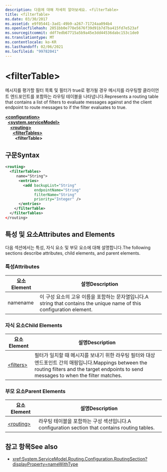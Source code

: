 ```yaml
---
description: 다음에 대해 자세히 알아보세요. <filterTable>
title: <filterTable>
ms.date: 03/30/2017
ms.assetid: e9f05441-3ad1-49b9-a267-71724aa094b4
ms.openlocfilehash: 2051bb0e778e5676f39d91b7d7ba415fd7e523af
ms.sourcegitcommit: ddf7edb67715a5b9a45e3dd44536dabc153c1de0
ms.translationtype: MT
ms.contentlocale: ko-KR
ms.lasthandoff: 02/06/2021
ms.locfileid: "99782041"
---
```

# \<filterTable>

<span data-ttu-id="36888-102">메시지를 평가할 필터 목록 및 필터가 true로 평가될 경우 메시지를 라우팅할 클라이언트 엔드포인트를 포함하는 라우팅 테이블을 나타냅니다.</span><span class="sxs-lookup"><span data-stu-id="36888-102">Represents a routing table that contains a list of filters to evaluate messages against and the client endpoint to route messages to if the filter evaluates to true.</span></span>  
  
[**\<configuration>**](../configuration-element.md)\
&nbsp;&nbsp;[**\<system.serviceModel>**](system-servicemodel.md)\
&nbsp;&nbsp;&nbsp;&nbsp;[**\<routing>**](routing.md)\
&nbsp;&nbsp;&nbsp;&nbsp;&nbsp;&nbsp;[**\<filterTables>**](filtertables.md)\
&nbsp;&nbsp;&nbsp;&nbsp;&nbsp;&nbsp;&nbsp;&nbsp;**\<filterTable>**  
  
## <a name="syntax"></a><span data-ttu-id="36888-103">구문</span><span class="sxs-lookup"><span data-stu-id="36888-103">Syntax</span></span>  
  
```xml  
<routing>
  <filterTables>
     name="String">
      <entries>
        <add backupList="String"
             endpointName="String"
             filterName="String"
             priority="Integer" />
      </entries>
    </filterTable>
  </filterTables>
</routing>
```  
  
## <a name="attributes-and-elements"></a><span data-ttu-id="36888-104">특성 및 요소</span><span class="sxs-lookup"><span data-stu-id="36888-104">Attributes and Elements</span></span>  

 <span data-ttu-id="36888-105">다음 섹션에서는 특성, 자식 요소 및 부모 요소에 대해 설명합니다.</span><span class="sxs-lookup"><span data-stu-id="36888-105">The following sections describe attributes, child elements, and parent elements.</span></span>  
  
### <a name="attributes"></a><span data-ttu-id="36888-106">특성</span><span class="sxs-lookup"><span data-stu-id="36888-106">Attributes</span></span>  
  
|<span data-ttu-id="36888-107">요소</span><span class="sxs-lookup"><span data-stu-id="36888-107">Element</span></span>|<span data-ttu-id="36888-108">설명</span><span class="sxs-lookup"><span data-stu-id="36888-108">Description</span></span>|  
|-------------|-----------------|  
|<span data-ttu-id="36888-109">name</span><span class="sxs-lookup"><span data-stu-id="36888-109">name</span></span>|<span data-ttu-id="36888-110">이 구성 요소의 고유 이름을 포함하는 문자열입니다.</span><span class="sxs-lookup"><span data-stu-id="36888-110">A string that contains the unique name of this configuration element.</span></span>|  
  
### <a name="child-elements"></a><span data-ttu-id="36888-111">자식 요소</span><span class="sxs-lookup"><span data-stu-id="36888-111">Child Elements</span></span>  
  
|<span data-ttu-id="36888-112">요소</span><span class="sxs-lookup"><span data-stu-id="36888-112">Element</span></span>|<span data-ttu-id="36888-113">설명</span><span class="sxs-lookup"><span data-stu-id="36888-113">Description</span></span>|  
|-------------|-----------------|  
|[\<filters>](filters-of-routing.md)|<span data-ttu-id="36888-114">필터가 일치할 때 메시지를 보내기 위한 라우팅 필터와 대상 엔드포인트 간의 매핑입니다.</span><span class="sxs-lookup"><span data-stu-id="36888-114">Mappings between the routing filters and the target endpoints to send messages to when the filter matches.</span></span>|  
  
### <a name="parent-elements"></a><span data-ttu-id="36888-115">부모 요소</span><span class="sxs-lookup"><span data-stu-id="36888-115">Parent Elements</span></span>  
  
|<span data-ttu-id="36888-116">요소</span><span class="sxs-lookup"><span data-stu-id="36888-116">Element</span></span>|<span data-ttu-id="36888-117">설명</span><span class="sxs-lookup"><span data-stu-id="36888-117">Description</span></span>|  
|-------------|-----------------|  
|[\<routing>](routing.md)|<span data-ttu-id="36888-118">라우팅 테이블을 포함하는 구성 섹션입니다.</span><span class="sxs-lookup"><span data-stu-id="36888-118">A configuration section that contains routing tables.</span></span>|  
  
## <a name="see-also"></a><span data-ttu-id="36888-119">참고 항목</span><span class="sxs-lookup"><span data-stu-id="36888-119">See also</span></span>

- <xref:System.ServiceModel.Routing.Configuration.RoutingSection?displayProperty=nameWithType>
